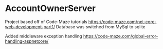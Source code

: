 # AccountOwnerServer
 
 Project based off of Code-Maze tutorials
 https://code-maze.com/net-core-web-development-part1/
 Database was switched from MySql to sqlite
   
 Added middleware exception handling
 https://code-maze.com/global-error-handling-aspnetcore/
